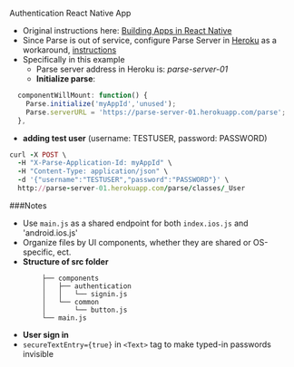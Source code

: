 Authentication React Native App
- Original instructions here: [Building Apps in React Native](https://www.udemy.com/courses/search/?q=Build+Apps+with+React+Native&src=sac&kw=build+apps+react&lang=en)
- Since Parse is out of service, configure Parse Server in [Heroku](https://dashboard.heroku.com/) as a workaround, [instructions](https://www.udemy.com/reactnative/learn/v4/questions/1337246)
- Specifically in this example
  - Parse server address in Heroku is: *parse-server-01*
  -  **Initialize parse**:
```javascript
  componentWillMount: function() {
    Parse.initialize('myAppId','unused');
    Parse.serverURL = 'https://parse-server-01.herokuapp.com/parse';
  },
```
  - **adding test user** (username: TESTUSER, password: PASSWORD)
```ruby
curl -X POST \
  -H "X-Parse-Application-Id: myAppId" \
  -H "Content-Type: application/json" \
  -d '{"username":"TESTUSER","password":"PASSWORD"}' \
  http://parse-server-01.herokuapp.com/parse/classes/_User
```



###Notes
- Use `main.js` as a shared endpoint for both `index.ios.js` and 'android.ios.js'
- Organize files by UI components, whether they are shared or OS-specific, ect.
- **Structure of src folder**
```
        ├── components
        │   ├── authentication
        │   │   └── signin.js
        │   └── common
        │       └── button.js
        └── main.js
```
- **User sign in**
 - `secureTextEntry={true}` in `<Text>` tag to make typed-in passwords invisible
